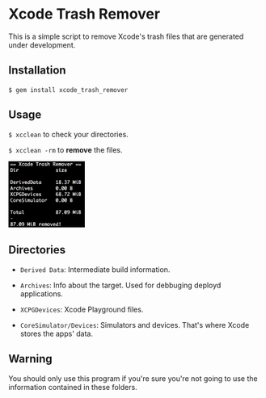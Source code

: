 # Xcode Trash Remover

This is a simple script to remove Xcode's trash files that are generated under development.

## Installation

    $ gem install xcode_trash_remover

## Usage

`$ xcclean` to check your directories.

`$ xcclean -rm` to **remove** the files.

<img src = https://raw.githubusercontent.com/FrankKair/xcode-trash-remover/master/assets/output.png width="30%" height="30%"/>

## Directories

- `Derived Data`: Intermediate build information.

- `Archives`: Info about the target. Used for debbuging deployd applications.

- `XCPGDevices`: Xcode Playground files.

- `CoreSimulator/Devices`: Simulators and devices. That's where Xcode stores the apps' data.

## Warning

You should only use this program if you're sure you're not going to use the information contained in these folders.

